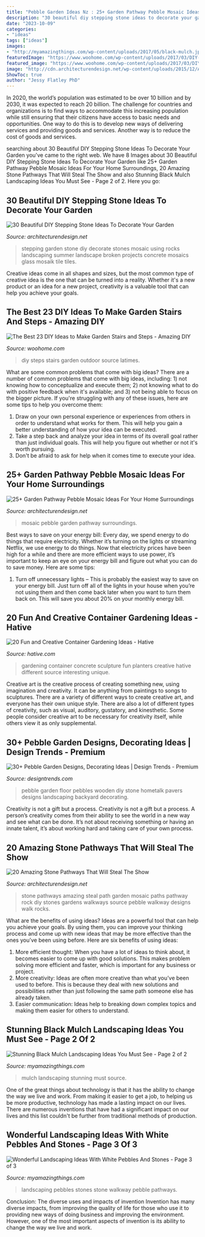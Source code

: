 ```yaml
---
title: "Pebble Garden Ideas Nz : 25+ Garden Pathway Pebble Mosaic Ideas For Your Home Surroundings"
description: "30 beautiful diy stepping stone ideas to decorate your garden"
date: "2023-10-09"
categories:
- "ideas"
tags: ["ideas"]
images:
- "http://myamazingthings.com/wp-content/uploads/2017/05/black-mulch.jpg"
featuredImage: "https://www.woohome.com/wp-content/uploads/2017/03/DIY-Outdoor-Steps-and-Stairs-Ideas-17.jpg"
featured_image: "https://www.woohome.com/wp-content/uploads/2017/03/DIY-Outdoor-Steps-and-Stairs-Ideas-17.jpg"
image: "http://cdn.architecturendesign.net/wp-content/uploads/2015/12/AD-Beautiful-DIY-Stepping-Stone-Ideas-To-Decorate-Your-Garden-02.jpg"
ShowToc: true
author: "Jessy Flatley PhD"
---
```



In 2020, the world’s population was estimated to be over 10 billion and by 2030, it was expected to reach 20 billion. The challenge for countries and organizations is to find ways to accommodate this increasing population while still ensuring that their citizens have access to basic needs and opportunities. One way to do this is to develop new ways of delivering services and providing goods and services. Another way is to reduce the cost of goods and services.

	

		
searching about 30 Beautiful DIY Stepping Stone Ideas To Decorate Your Garden you've came to the right web. We have 8 Images about 30 Beautiful DIY Stepping Stone Ideas To Decorate Your Garden like 25+ Garden Pathway Pebble Mosaic Ideas For Your Home Surroundings, 20 Amazing Stone Pathways That Will Steal The Show and also Stunning Black Mulch Landscaping Ideas You Must See - Page 2 of 2. Here you go:
		
    
## 30 Beautiful DIY Stepping Stone Ideas To Decorate Your Garden

<img loading=lazy src="http://cdn.architecturendesign.net/wp-content/uploads/2015/12/AD-Beautiful-DIY-Stepping-Stone-Ideas-To-Decorate-Your-Garden-02.jpg" onerror="this.onerror=null;this.src='https://tse4.mm.bing.net/th?id=OIP.UXV-gIWg-TLxgw2YtJHwaAHaKK&amp;pid=15.1';" alt="30 Beautiful DIY Stepping Stone Ideas To Decorate Your Garden">

_Source: architecturendesign.net_

>stepping garden stone diy decorate stones mosaic using rocks landscaping summer landscape broken projects concrete mosaics glass mosaik tile tiles. 

	

Creative ideas come in all shapes and sizes, but the most common type of creative idea is the one that can be turned into a reality. Whether it's a new product or an idea for a new project, creativity is a valuable tool that can help you achieve your goals.

    
## The Best 23 DIY Ideas To Make Garden Stairs And Steps - Amazing DIY

<img loading=lazy src="https://www.woohome.com/wp-content/uploads/2017/03/DIY-Outdoor-Steps-and-Stairs-Ideas-17.jpg" onerror="this.onerror=null;this.src='https://tse4.mm.bing.net/th?id=OIP.SoZTHdf9MrM22d9t0ZZT8QHaLH&amp;pid=15.1';" alt="The Best 23 DIY Ideas to Make Garden Stairs and Steps - Amazing DIY">

_Source: woohome.com_

>diy steps stairs garden outdoor source latimes. 

	

What are some common problems that come with big ideas?
There are a number of common problems that come with big ideas, including: 1) not knowing how to conceptualize and execute them; 2) not knowing what to do with positive feedback when it's available; and 3) not being able to focus on the bigger picture. If you're struggling with any of these issues, here are some tips to help you overcome them: 
1) Draw on your own personal experience or experiences from others in order to understand what works for them. This will help you gain a better understanding of how your idea can be executed. 
2) Take a step back and analyze your idea in terms of its overall goal rather than just individual goals. This will help you figure out whether or not it's worth pursuing. 
3) Don't be afraid to ask for help when it comes time to execute your idea.

    
## 25+ Garden Pathway Pebble Mosaic Ideas For Your Home Surroundings

<img loading=lazy src="http://cdn.architecturendesign.net/wp-content/uploads/2016/04/AD-Garden-Pathway-Pebble-Mosaic-Ideas-For-Your-Home-05.jpg" onerror="this.onerror=null;this.src='https://tse3.mm.bing.net/th?id=OIP.LTqLechTQqY2PDwOMMXpMAHaLF&amp;pid=15.1';" alt="25+ Garden Pathway Pebble Mosaic Ideas For Your Home Surroundings">

_Source: architecturendesign.net_

>mosaic pebble garden pathway surroundings. 

	

Best ways to save on your energy bill:
Every day, we spend energy to do things that require electricity. Whether it’s turning on the lights or streaming Netflix, we use energy to do things. Now that electricity prices have been high for a while and there are more efficient ways to use power, it’s important to keep an eye on your energy bill and figure out what you can do to save money. Here are some tips: 
1. Turn off unnecessary lights – This is probably the easiest way to save on your energy bill. Just turn off all of the lights in your house when you’re not using them and then come back later when you want to turn them back on. This will save you about 20% on your monthly energy bill. 

    
## 20 Fun And Creative Container Gardening Ideas - Hative

<img loading=lazy src="https://hative.com/wp-content/uploads/2014/11/container-gardening-ideas/9-concrete-sculpture-gardening.jpg" onerror="this.onerror=null;this.src='https://tse2.mm.bing.net/th?id=OIP.cbD5ktlbGPAkDhat5Q9BvAHaIc&amp;pid=15.1';" alt="20 Fun and Creative Container Gardening Ideas - Hative">

_Source: hative.com_

>gardening container concrete sculpture fun planters creative hative different source interesting unique. 

	

Creative art is the creative process of creating something new, using imagination and creativity. It can be anything from paintings to songs to sculptures. There are a variety of different ways to create creative art, and everyone has their own unique style. There are also a lot of different types of creativity, such as visual, auditory, gustatory, and kinesthetic. Some people consider creative art to be necessary for creativity itself, while others view it as only supplemental.

    
## 30+ Pebble Garden Designs, Decorating Ideas | Design Trends - Premium

<img loading=lazy src="https://images.designtrends.com/wp-content/uploads/2016/01/29131303/16Wodden-Floor-Pebble-design.jpg" onerror="this.onerror=null;this.src='https://tse3.mm.bing.net/th?id=OIP.0wDwROfwu6XwDLFf1L-yNQHaKp&amp;pid=15.1';" alt="30+ Pebble Garden Designs, Decorating Ideas | Design Trends - Premium">

_Source: designtrends.com_

>pebble garden floor pebbles wooden diy stone hometalk pavers designs landscaping backyard decorating. 

	

Creativity is not a gift but a process.
Creativity is not a gift but a process. A person’s creativity comes from their ability to see the world in a new way and see what can be done. It’s not about receiving something or having an innate talent, it’s about working hard and taking care of your own process.

    
## 20 Amazing Stone Pathways That Will Steal The Show

<img loading=lazy src="http://cdn.architecturendesign.net/wp-content/uploads/2016/04/AD-Amazing-Stone-Pathways-That-Will-Steal-The-Show-04.jpg" onerror="this.onerror=null;this.src='https://tse2.mm.bing.net/th?id=OIP.ksFzq79sKEkMjpy9FTyY6AHaJ3&amp;pid=15.1';" alt="20 Amazing Stone Pathways That Will Steal The Show">

_Source: architecturendesign.net_

>stone pathways amazing steal path garden mosaic paths pathway rock diy stones gardens walkways source pebble walkway designs walk rocks. 

	

What are the benefits of using ideas?
Ideas are a powerful tool that can help you achieve your goals. By using them, you can improve your thinking process and come up with new ideas that may be more effective than the ones you’ve been using before. Here are six benefits of using ideas: 
1. More efficient thought: When you have a lot of ideas to think about, it becomes easier to come up with good solutions. This makes problem solving more efficient and faster, which is important for any business or project. 
2. More creativity: Ideas are often more creative than what you’ve been used to before. This is because they deal with new solutions and possibilities rather than just following the same path someone else has already taken. 
3. Easier communication: Ideas help to breaking down complex topics and making them easier for others to understand.

    
## Stunning Black Mulch Landscaping Ideas You Must See - Page 2 Of 2

<img loading=lazy src="http://myamazingthings.com/wp-content/uploads/2017/05/black-mulch.jpg" onerror="this.onerror=null;this.src='https://tse2.mm.bing.net/th?id=OIP.iSVExEKaTxogXafVStve9wHaJ4&amp;pid=15.1';" alt="Stunning Black Mulch Landscaping Ideas You Must See - Page 2 of 2">

_Source: myamazingthings.com_

>mulch landscaping stunning must source. 

	

One of the great things about technology is that it has the ability to change the way we live and work. From making it easier to get a job, to helping us be more productive, technology has made a lasting impact on our lives. There are numerous inventions that have had a significant impact on our lives and this list couldn't be further from traditional methods of production.

    
## Wonderful Landscaping Ideas With White Pebbles And Stones - Page 3 Of 3

<img loading=lazy src="http://myamazingthings.com/wp-content/uploads/2017/03/pebble-and-stone-walkway-1024x671.png" onerror="this.onerror=null;this.src='https://tse4.mm.bing.net/th?id=OIP.NXTRW0err7-1uOYUMnif_AHaE2&amp;pid=15.1';" alt="Wonderful Landscaping Ideas With White Pebbles And Stones - Page 3 of 3">

_Source: myamazingthings.com_

>landscaping pebbles stones stone walkway pebble pathways. 

	

Conclusion: The diverse uses and impacts of invention
Invention has many diverse impacts, from improving the quality of life for those who use it to providing new ways of doing business and improving the environment. However, one of the most important aspects of invention is its ability to change the way we live and work.

